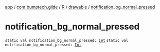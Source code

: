 [app](../../../index.md) / [com.bumptech.glide](../../index.md) / [R](../index.md) / [drawable](index.md) / [notification_bg_normal_pressed](./notification_bg_normal_pressed.md)

# notification_bg_normal_pressed

`static val notification_bg_normal_pressed: `[`Int`](https://kotlinlang.org/api/latest/jvm/stdlib/kotlin/-int/index.html)
`static val notification_bg_normal_pressed: `[`Int`](https://kotlinlang.org/api/latest/jvm/stdlib/kotlin/-int/index.html)
